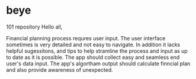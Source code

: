# beye
101 repository
Hello all, 

Financial planning process requres user input. The user interface sometimes is very detailed and not easy to navigate. In addition it lacks helpful sugessitons, and tips to help stramline the process and input as up to date as it is possible. 
The app should collect easy and seamless end user's data input. The app's algortham output should calculate finncial plan and also provide awareness of unexpected.

